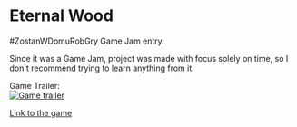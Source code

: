 # Eternal Wood
 #ZostanWDomuRobGry Game Jam entry.

Since it was a Game Jam, project was made with focus solely on time, so I don't recommend trying to learn anything from it.

Game Trailer:  
[![Game trailer](https://i9.ytimg.com/vi/LTIePReKGB8/mqdefault.jpg?time=1586762594904&sqp=CKCl0PQF&rs=AOn4CLBq2fn9EtK9B13R7BV15PwvEoKplQ)](http://www.youtube.com/watch?v=LTIePReKGB8)

[Link to the game](https://kodeman010.itch.io/eternal-wood)
